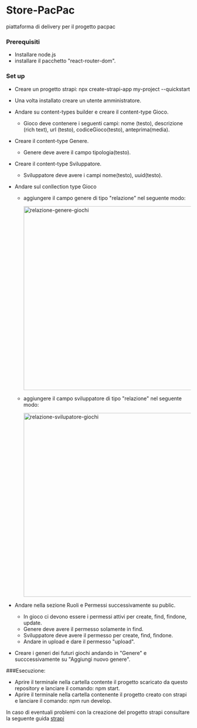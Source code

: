 # Store-PacPac
 piattaforma di delivery per il progetto pacpac

### Prerequisiti

- Installare node.js 
- installare il pacchetto "react-router-dom".

### Set up

- Creare un progetto strapi: npx create-strapi-app my-project --quickstart

- Una volta installato creare un utente amministratore.

- Andare su content-types builder e creare il content-type Gioco.
  - Gioco deve contenere i seguenti campi: nome (testo), descrizione (rich text), url (testo), codiceGioco(testo), anteprima(media).

- Creare il content-type Genere.
  - Genere deve avere il campo tipologia(testo).

- Creare il content-type Sviluppatore.
  - Sviluppatore deve avere i campi nome(testo), uuid(testo).

- Andare sul conllection type Gioco 
   - aggiungere il campo genere di tipo "relazione" nel seguente modo:
   
        <img src="https://scontent-fco1-1.xx.fbcdn.net/v/t1.15752-9/104233610_692927291506720_8335634051392451950_n.png?_nc_cat=106&_nc_sid=b96e70&_nc_ohc=TjR1cStSQVsAX-ggZ5S&_nc_ht=scontent-fco1-1.xx&oh=021c459f62cb62d44955c5cc5cd05d46&oe=5F0E8625" width="500" alt="relazione-genere-giochi">
  
   - aggiungere il campo sviluppatore di tipo "relazione" nel seguente modo:
   
        <img src="https://scontent-fco1-1.xx.fbcdn.net/v/t1.15752-9/104241645_266915991391025_5844857991833724937_n.png?_nc_cat=104&_nc_sid=b96e70&_nc_ohc=idnJV21P7HwAX-HOYDR&_nc_ht=scontent-fco1-1.xx&oh=2f274c4ff323f034acddc1a85ca2347d&oe=5F0DD56C" width="500" alt="relazione-svilupatore-giochi">
     

- Andare nella sezione Ruoli e Permessi successivamente su public.
  - In gioco ci devono essere i permessi attivi per create, find, findone, update.
  - Genere deve avere il permesso solamente in find.
  - Sviluppatore deve avere il permesso per create, find, findone.
  - Andare in upload e dare il permesso "upload".

- Creare i generi dei futuri giochi andando in "Genere" e succcessivamente su "Aggiungi nuovo genere".

###Esecuzione:

- Aprire il terminale nella cartella contente il progetto scaricato da questo repository e lanciare il comando: npm start.
- Aprire il terminale nella cartella contenente il progetto creato con strapi e lanciare il comando: npm run develop.


In caso di eventuali problemi con la creazione del progetto strapi consultare la seguente guida [strapi](https://strapi.io/documentation/v3.x/getting-started/quick-start.html#_1-install-strapi-and-create-a-new-project)


